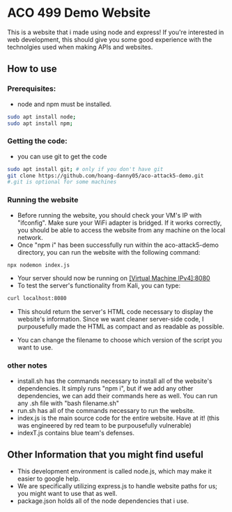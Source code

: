 # ACO 499 Demo Website

This is a website that i made using node and express! If you're interested in web development, this should give you some good experience with the technolgies used when making APIs and websites.

## How to use

### Prerequisites:
- node and npm must be installed.
```bash
sudo apt install node;
sudo apt install npm;
```

### Getting the code:
- you can use git to get the code
```bash
sudo apt install git; # only if you don't have git
git clone https://github.com/hoang-danny05/aco-attack5-demo.git
#.git is optional for some machines
```

### Running the website
- Before running the website, you should check your VM's IP with "ifconfig". Make sure your WiFi adapter is bridged. If it works correctly, you should be able to access the website from any machine on the local network. 
- Once "npm i" has been successfully run within the aco-attack5-demo directory, you can run the website with the following command:
```bash
npx nodemon index.js
```
- Your server should now be running on <ins>[Virtual Machine IPv4]:8080</ins>
- To test the server's functionality from Kali, you can type:
```bash
curl localhost:8080
```
- This should return the server's HTML code necessary to display the website's information. Since we want cleaner server-side code, I purpousefully made the HTML as compact and as readable as possible.

- You can change the filename to choose which version of the script you want to use. 
### other notes
- install.sh has the commands necessary to install all of the website's dependencies. It simply runs "npm i", but if we add any other dependencies, we can add their commands here as well. You can run any .sh file with "bash filename.sh"
- run.sh has all of the commands necessary to run the website. 
- index.js is the main source code for the entire website. Have at it! (this was engineered by red team to be purpousefully vulnerable)
- indexT.js contains blue team's defenses. 

## Other Information that you might find useful

- This development environment is called node.js, which may make it easier to google help.
- We are specifically utilizing express.js to handle website paths for us; you might want to use that as well. 
- package.json holds all of the node dependencies that i use. 
